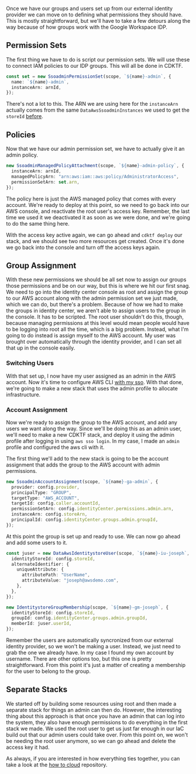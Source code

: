 Once we have our groups and users set up from our external identity provider we can move on to defining what permissions they should have. This is mostly straightforward, but we'll have to take a few detours along the way because of how groups work with the Google Workspace IDP.

## Permission Sets

The first thing we have to do is script our permission sets. We will use these to connect IAM policies to our IDP groups. This will all be done in CDKTF.

```typescript
const set = new SsoadminPermissionSet(scope, `${name}-admin`, {
  name: `${name}-admin`,
  instanceArn: arnId,
});
```

There's not a lot to this. The ARN we are using here for the `instanceArn` actually comes from the same `DataAwsSsoadminInstances` we used to get the `storeId` [before](https://www.josephbulger.com/blog/from-scratch-iac).

## Policies

Now that we have our admin permission set, we have to actually give it an admin policy.

```typescript
new SsoadminManagedPolicyAttachment(scope, `${name}-admin-policy`, {
  instanceArn: arnId,
  managedPolicyArn: "arn:aws:iam::aws:policy/AdministratorAccess",
  permissionSetArn: set.arn,
});
```

The policy here is just the AWS managed policy that comes with every account. We're ready to deploy at this point, so we need to go back into our AWS console, and reactivate the root user's access key. Remember, the last time we used it we deactivated it as soon as we were done, and we're going to do the same thing here.

With the access key active again, we can go ahead and `cdktf deploy` our stack, and we should see two more resources get created. Once it's done we go back into the console and turn off the access keys again.

## Group Assignment

With these new permissions we should be all set now to assign our groups those permissions and be on our way, but this is where we hit our first snag. We need to go into the identity center console as root and assign the group to our AWS account along with the admin permission set we just made, which we can do, but there's a problem. Because of how we had to make the groups in identity center, we aren't able to assign users to the group in the console. It has to be scripted. The root user shouldn't do this, though, because managing permissions at this level would mean people would have to be logging into root all the time, which is a big problem. Instead, what I'm going to do instead is assign myself to the AWS account. My user was brought over automatically through the identity provider, and I can set all that up in the console easily.

### Switching Users

With that set up, I now have my user assigned as an admin in the AWS account. Now it's time to configure AWS CLI [with my sso](https://docs.aws.amazon.com/cli/latest/userguide/sso-configure-profile-token.html). With that done, we're going to make a new stack that uses the admin profile to allocate infrastructure.

### Account Assignment

Now we're ready to assign the group to the AWS account, and add any users we want along the way. Since we'll be doing this as an admin user, we'll need to make a new CDKTF stack, and deploy it using the admin profile after logging in using `aws sso login`. In my case, I made an `admin` profile and configured the aws cli with it.

The first thing we'll add to the new stack is going to be the account assignment that adds the group to the AWS account with admin permissions.

```typescript
new SsoadminAccountAssignment(scope, `${name}-ga-admin`, {
  provider: config.provider,
  principalType: "GROUP",
  targetType: "AWS_ACCOUNT",
  targetId: config.caller.accountId,
  permissionSetArn: config.identityCenter.permissions.admin.arn,
  instanceArn: config.storeArn,
  principalId: config.identityCenter.groups.admin.groupId,
});
```

At this point the group is set up and ready to use. We can now go ahead and add some users to it.

```typescript
const juser = new DataAwsIdentitystoreUser(scope, `${name}-iu-joseph`, {
  identityStoreId: config.storeId,
  alternateIdentifier: {
    uniqueAttribute: {
      attributePath: "UserName",
      attributeValue: "joseph@awsdemo.com",
    },
  },
});

new IdentitystoreGroupMembership(scope, `${name}-gm-joseph`, {
  identityStoreId: config.storeId,
  groupId: config.identityCenter.groups.admin.groupId,
  memberId: juser.userId,
});
```

Remember the users are automatically syncronized from our external identity provider, so we won't be making a user. Instead, we just need to grab the one we already have. In my case I found my own account by username. There are other options too, but this one is pretty straightforward. From this point it's just a matter of creating a membership for the user to belong to the group.

## Separate Stacks

We started off by building some resources using root and then made a separate stack for things an admin can then do. However, the interesting thing about this approach is that once you have an admin that can log into the system, they also have enough permissions to do everything in the first stack we made. We used the root user to get us just far enough in our IaC build out that our admin users could take over. From this point on, we won't be needing the root user anymore, so we can go ahead and delete the access key it had.

As always, if you are interested in how everything ties together, you can take a look at the [how to cloud](https://github.com/josephbulger/how-to-cloud) repository.

